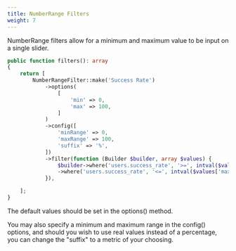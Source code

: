 ```yaml
---
title: NumberRange Filters
weight: 7
---
```


NumberRange filters allow for a minimum and maximum value to be input on a single slider.

```php
public function filters(): array
{
    return [
        NumberRangeFilter::make('Success Rate')
            ->options(
                [
                    'min' => 0,
                    'max' => 100,
                ]
            )
            ->config([
                'minRange' => 0,
                'maxRange' => 100,
                'suffix' => '%',
            ])
            ->filter(function (Builder $builder, array $values) {
                $builder->where('users.success_rate', '>=', intval($values['min']))
                ->where('users.success_rate', '<=', intval($values['max']));
            }),

    ];
}
```

The default values should be set in the options() method.

You may also specify a minimum and maximum range in the config() options, and should you wish to use real values instead of a percentage, you can change the "suffix" to a metric of your choosing.
